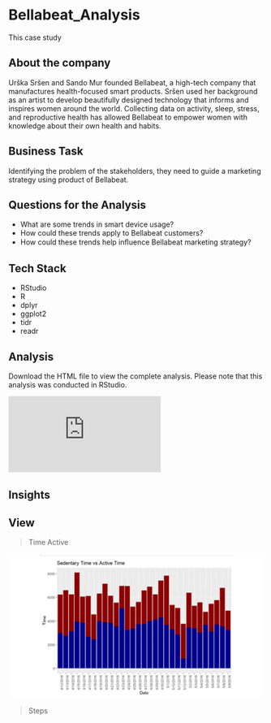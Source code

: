 # Bellabeat_Analysis

This case study 

## About the company
Urška Sršen and Sando Mur founded Bellabeat, a high-tech company that manufactures health-focused smart products. Sršen used her background as an artist to develop beautifully designed technology that informs and inspires women around the world. Collecting data on activity, sleep, stress, and reproductive health has allowed Bellabeat to empower women with knowledge about their own health and habits.

## Business Task
Identifying the problem of the stakeholders, they need to guide a marketing strategy using product of Bellabeat.

## Questions for the Analysis
- What are some trends in smart device usage?
- How could these trends apply to Bellabeat customers?
- How could these trends help inﬂuence Bellabeat marketing strategy?


## Tech Stack
- RStudio
- R
- dplyr
- ggplot2
- tidr
- readr

## Analysis

Download the HTML file to view the complete analysis. Please note that this analysis was conducted in RStudio.

![Download](https://github.com/ESmithE/Bellabeat_Analysis/blob/master/Bellabeat.html)


## Insights 


## View

> Time Active

![](https://github.com/ESmithE/Bellabeat_Analysis/blob/master/Sedentary_ActiveTime.png)


> Steps
> 

